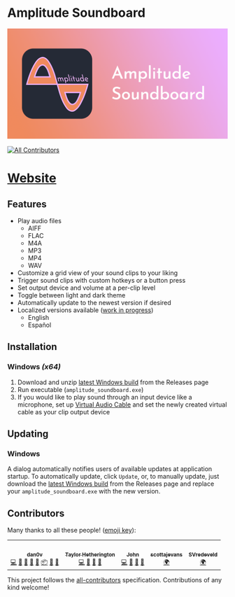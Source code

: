 # Amplitude Soundboard
![GitHub Logo](Branding/Banner.png)
<!-- ALL-CONTRIBUTORS-BADGE:START - Do not remove or modify this section -->
[![All Contributors](https://img.shields.io/badge/all_contributors-5-orange.svg?style=flat-square)](#contributors-)
<!-- ALL-CONTRIBUTORS-BADGE:END -->

# [Website](https://amplitude-soundboard.dan0v.com/index.html)

## Features
- Play audio files
  - AIFF
  - FLAC
  - M4A
  - MP3
  - MP4
  - WAV
- Customize a grid view of your sound clips to your liking
- Trigger sound clips with custom hotkeys or a button press
- Set output device and volume at a per-clip level
- Toggle between light and dark theme
- Automatically update to the newest version if desired
- Localized versions available ([work in progress](https://github.com/dan0v/AmplitudeSoundboard/issues/7))
  - English
  - Español

## Installation
### Windows *(x64)*
1. Download and unzip [latest Windows build](https://github.com/dan0v/AmplitudeSoundboard/releases/latest/) from the Releases page
2. Run executable (`amplitude_soundboard.exe`)
3. If you would like to play sound through an input device like a microphone, set up [Virtual Audio Cable](https://vac.muzychenko.net/en/download.htm) and set the newly created virtual cable as your clip output device

## Updating
### Windows
A dialog automatically notifies users of available updates at application startup. To automatically update, click `Update`, or, to manually update, just download the [latest Windows build](https://github.com/dan0v/AmplitudeSoundboard/releases/latest/) from the Releases page and replace your `amplitude_soundboard.exe` with the new version.

## Contributors

Many thanks to all these people! ([emoji key](https://allcontributors.org/docs/en/emoji-key)):

<!-- ALL-CONTRIBUTORS-LIST:START - Do not remove or modify this section -->
<!-- prettier-ignore-start -->
<!-- markdownlint-disable -->
<table>
  <tr>
    <td align="center"><a href="https://github.com/dan0v"><img src="https://avatars.githubusercontent.com/u/7658521?v=4?s=100" width="100px;" alt=""/><br /><sub><b>dan0v</b></sub></a><br /><a href="https://github.com/dan0v/AmplitudeSoundboard/commits?author=dan0v" title="Code">💻</a> <a href="https://github.com/dan0v/AmplitudeSoundboard/issues?q=author%3Adan0v" title="Bug reports">🐛</a> <a href="#design-dan0v" title="Design">🎨</a> <a href="https://github.com/dan0v/AmplitudeSoundboard/commits?author=dan0v" title="Documentation">📖</a> <a href="#maintenance-dan0v" title="Maintenance">🚧</a> <a href="#platform-dan0v" title="Packaging/porting to new platform">📦</a> <a href="https://github.com/dan0v/AmplitudeSoundboard/pulls?q=is%3Apr+reviewed-by%3Adan0v" title="Reviewed Pull Requests">👀</a> <a href="#userTesting-dan0v" title="User Testing">📓</a></td>
    <td align="center"><a href="https://github.com/Taylor-Cozy"><img src="https://avatars.githubusercontent.com/u/19821121?v=4?s=100" width="100px;" alt=""/><br /><sub><b>Taylor Hetherington</b></sub></a><br /><a href="https://github.com/dan0v/AmplitudeSoundboard/commits?author=Taylor-Cozy" title="Code">💻</a> <a href="#userTesting-Taylor-Cozy" title="User Testing">📓</a> <a href="https://github.com/dan0v/AmplitudeSoundboard/commits?author=Taylor-Cozy" title="Documentation">📖</a> <a href="#design-Taylor-Cozy" title="Design">🎨</a></td>
    <td align="center"><a href="https://github.com/John-Cozy"><img src="https://avatars.githubusercontent.com/u/36801893?v=4?s=100" width="100px;" alt=""/><br /><sub><b>John</b></sub></a><br /><a href="https://github.com/dan0v/AmplitudeSoundboard/commits?author=John-Cozy" title="Code">💻</a> <a href="#userTesting-John-Cozy" title="User Testing">📓</a> <a href="https://github.com/dan0v/AmplitudeSoundboard/commits?author=John-Cozy" title="Documentation">📖</a> <a href="#design-John-Cozy" title="Design">🎨</a></td>
    <td align="center"><a href="https://github.com/scottajevans"><img src="https://avatars.githubusercontent.com/u/39980206?v=4?s=100" width="100px;" alt=""/><br /><sub><b>scottajevans</b></sub></a><br /><a href="#translation-scottajevans" title="Translation">🌍</a></td>
    <td align="center"><a href="https://github.com/SonjaVredeveld"><img src="https://avatars.githubusercontent.com/u/10913197?v=4?s=100" width="100px;" alt=""/><br /><sub><b>SVredeveld</b></sub></a><br /><a href="#translation-SonjaVredeveld" title="Translation">🌍</a></td>
  </tr>
</table>

<!-- markdownlint-restore -->
<!-- prettier-ignore-end -->

<!-- ALL-CONTRIBUTORS-LIST:END -->

This project follows the [all-contributors](https://github.com/all-contributors/all-contributors) specification. Contributions of any kind welcome!
